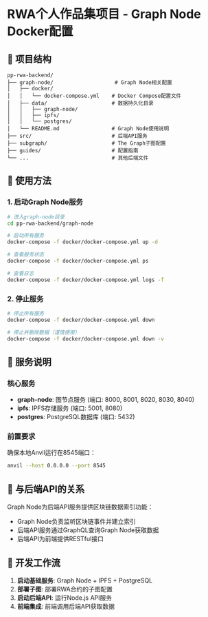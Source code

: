 # RWA个人作品集项目 - Graph Node Docker配置

## 📁 项目结构

```
pp-rwa-backend/
├── graph-node/                    # Graph Node相关配置
│   ├── docker/
│   │   └── docker-compose.yml    # Docker Compose配置文件
│   ├── data/                     # 数据持久化目录
│   │   ├── graph-node/
│   │   ├── ipfs/
│   │   └── postgres/
│   └── README.md                 # Graph Node使用说明
├── src/                          # 后端API服务
├── subgraph/                     # The Graph子图配置
├── guides/                       # 配置指南
└── ...                           # 其他后端文件
```

## 🚀 使用方法

### 1. 启动Graph Node服务
```bash
# 进入graph-node目录
cd pp-rwa-backend/graph-node

# 启动所有服务
docker-compose -f docker/docker-compose.yml up -d

# 查看服务状态
docker-compose -f docker/docker-compose.yml ps

# 查看日志
docker-compose -f docker/docker-compose.yml logs -f
```

### 2. 停止服务
```bash
# 停止所有服务
docker-compose -f docker/docker-compose.yml down

# 停止并删除数据（谨慎使用）
docker-compose -f docker/docker-compose.yml down -v
```

## 🔧 服务说明

### 核心服务
- **graph-node**: 图节点服务 (端口: 8000, 8001, 8020, 8030, 8040)
- **ipfs**: IPFS存储服务 (端口: 5001, 8080)
- **postgres**: PostgreSQL数据库 (端口: 5432)

### 前置要求
确保本地Anvil运行在8545端口：
```bash
anvil --host 0.0.0.0 --port 8545
```

## 🎯 与后端API的关系

Graph Node为后端API服务提供区块链数据索引功能：
- Graph Node负责监听区块链事件并建立索引
- 后端API服务通过GraphQL查询Graph Node获取数据
- 后端API为前端提供RESTful接口

## 📝 开发工作流

1. **启动基础服务**: Graph Node + IPFS + PostgreSQL
2. **部署子图**: 部署RWA合约的子图配置
3. **启动后端API**: 运行Node.js API服务
4. **前端集成**: 前端调用后端API获取数据